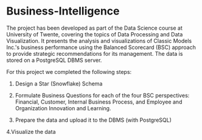 # Business-Intelligence
The project has been developed as part of the Data Science course at University of Twente, covering the topics of Data Processing and Data Visualization. 
It presents the analysis and visualizations of Classic Models Inc.'s business performance using the Balanced Scorecard (BSC) approach to provide strategic recommendations for its management. 
The data is stored on a PostgreSQL DBMS server.

For this project we completed the following steps:

1. Design a Star (Snowflake) Schema

2. Formulate Business Questions for each of the four BSC perspectives: Financial, Customer, Internal Business Process, and Employee and Organization Innovation and Learning.

3. Prepare the data and upload it to the DBMS (with PostgreSQL)

4.Visualize the data

